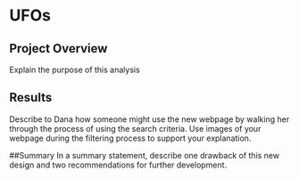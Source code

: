 # UFOs
## Project Overview
Explain the purpose of this analysis

## Results
Describe to Dana how someone might use the new webpage by walking her through the process of using the search criteria. Use images of your webpage during the filtering process to support your explanation.

##Summary
In a summary statement, describe one drawback of this new design and two recommendations for further development.

